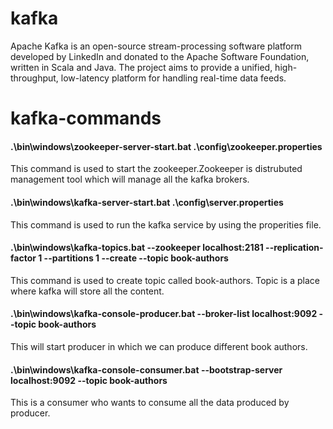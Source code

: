 # kafka
Apache Kafka is an open-source stream-processing software platform developed by LinkedIn and donated to the Apache Software Foundation, written in Scala and Java. The project aims to provide a unified, high-throughput, low-latency platform for handling real-time data feeds.
# kafka-commands
#### .\bin\windows\zookeeper-server-start.bat .\config\zookeeper.properties
This command is used to start the zookeeper.Zookeeper is distrubuted management tool which will manage all the kafka brokers.
#### .\bin\windows\kafka-server-start.bat .\config\server.properties
This command is used to run the kafka service by using the properities file.
#### .\bin\windows\kafka-topics.bat --zookeeper localhost:2181 --replication-factor 1 --partitions 1 --create --topic book-authors
This command is used to create topic called book-authors. Topic is a place where kafka will store all the content.
#### .\bin\windows\kafka-console-producer.bat --broker-list localhost:9092 --topic book-authors
This will start producer in which we can produce different book authors.
#### .\bin\windows\kafka-console-consumer.bat --bootstrap-server localhost:9092 --topic book-authors
This is a consumer who wants to consume all the data produced by producer.

